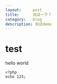```yaml
---
layout:     post
title:      测试一下？
category:   blog
description: 测试demo
---
```


# test



hello  world

```
<?php
echo 123;
```





